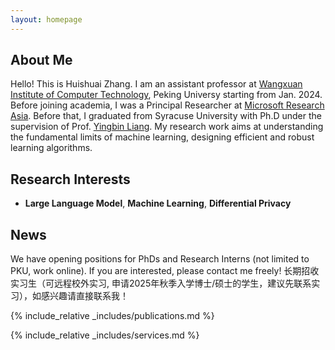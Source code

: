 ```yaml
---
layout: homepage
---
```


## About Me


Hello! This is Huishuai Zhang. I am an assistant professor at [Wangxuan Institute of Computer Technology](https://www.icst.pku.edu.cn), Peking Universy starting from Jan. 2024. Before joining academia, I was a Principal Researcher at [Microsoft Research Asia](https://www.microsoft.com/en-us/research/lab/microsoft-research-asia/). Before that, I graduated from Syracuse University with Ph.D under the supervision of Prof. [Yingbin Liang](https://sites.google.com/view/yingbinliang/home). My research work aims at understanding the fundamental limits of machine learning, designing efficient and robust learning algorithms.



## Research Interests

- **Large Language Model**, **Machine Learning**, **Differential Privacy**

## News

We have opening positions for PhDs and Research Interns (not limited to PKU, work online). If you are interested, please contact me freely!
长期招收实习生（可远程校外实习, 申请2025年秋季入学博士/硕士的学生，建议先联系实习），如感兴趣请直接联系我！


{% include_relative _includes/publications.md %}

{% include_relative _includes/services.md %}
